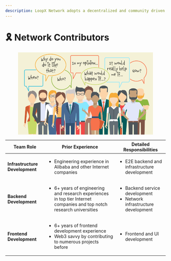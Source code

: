 ```yaml
---
description: LoopX Network adopts a decentralized and community driven philosophy.
---
```


# 🎗 Network Contributors

<figure><img src="../.gitbook/assets/image (3).png" alt=""><figcaption></figcaption></figure>

| **Team Role**                  | **Prior Experience**                                                                                                                  | **Detailed Responsibilities**                                                            |
| ------------------------------ | ------------------------------------------------------------------------------------------------------------------------------------- | ---------------------------------------------------------------------------------------- |
| **Infrastructure Development** | <ul><li>Engineering experience in Alibaba and other Internet companies</li></ul>                                                      | <ul><li>E2E backend and infrastructure development</li></ul>                             |
| **Backend Development**        | <ul><li>6+ years of engineering and research experiences in top tier Internet companies and top notch research universities</li></ul> | <ul><li>Backend service development</li><li>Network infrastructure development</li></ul> |
| **Frontend Development**       | <ul><li>6+ years of frontend development experience</li><li>Web3 savvy by contributing to numerous projects before</li></ul>          | <ul><li>Frontend and UI development</li></ul>                                            |
